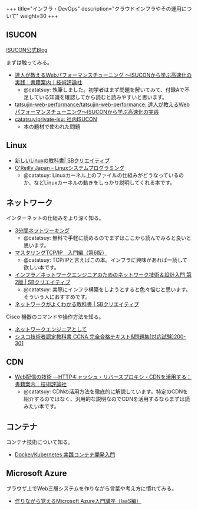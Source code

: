 +++
title="インフラ・DevOps"
description="クラウドインフラやその運用について"
weight=30
+++

## ISUCON

[ISUCON公式Blog](https://isucon.net/)

まずは触ってみる。

- [達人が教えるWebパフォーマンスチューニング 〜ISUCONから学ぶ高速化の実践：書籍案内｜技術評論社](https://gihyo.jp/book/2022/978-4-297-12846-3)
  - @catatsuy: 執筆しました。初学者はまず問題を解いてみて、付録Aで不足している知識を確認してから読むと読みやすいと思います。
- [tatsujin-web-performance/tatsujin-web-performance: 達人が教えるWebパフォーマンスチューニング〜ISUCONから学ぶ高速化の実践](https://github.com/tatsujin-web-performance/tatsujin-web-performance)
- [catatsuy/private-isu: 社内ISUCON](https://github.com/catatsuy/private-isu)
  - 本の題材で使われた問題

## Linux
- [新しいLinuxの教科書| SBクリエイティブ ](https://www.sbcr.jp/product/4797380941/)
- [O'Reilly Japan - Linuxシステムプログラミング](https://www.oreilly.co.jp/books/9784873113623/)
  - @catatsuy: Linuxカーネル上のファイルの仕組みがどうなっているのか、などLinuxカーネルの動きをしっかり説明してくれる本です。

## ネットワーク

インターネットの仕組みをより深く知る。

- [3分間ネットワーキング](http://www5e.biglobe.ne.jp/aji/3min/)
  - @catatsuy: 無料で手軽に読めるのでまずはここから読んでみると良いと思います。
- [マスタリングTCP/IP　入門編（第6版）](https://www.ohmsha.co.jp/book/9784274224478/)
  - @catatsuy: TCP/IPと言えばこの本。インフラに興味があれば一読して欲しい本です。
- [インフラ／ネットワークエンジニアのためのネットワーク技術＆設計入門 第2版 | SBクリエイティブ](https://www.sbcr.jp/product/4797396805/)
  - @catatsuy: 実際にインフラ構築をしようとすると色々悩むと思います。そういう人におすすめです。
- [ネットワークがよくわかる教科書 | SBクリエイティブ ](https://www.sbcr.jp/product/4797393804/)

Cisco 機器のコマンドや操作方法を知る。

- [ネットワークエンジニアとして](https://www.infraexpert.com/study/)
- [シスコ技術者認定教科書 CCNA 完全合格テキスト&問題集[対応試験]200-301](https://www.shoeisha.co.jp/book/detail/9784798165776)

## CDN

- [Web配信の技術 ―HTTPキャッシュ・リバースプロキシ・CDNを活用する：書籍案内｜技術評論社](https://gihyo.jp/book/2021/978-4-297-11925-6)
  - @catatsuy: CDNの活用方法を徹底的に解説しています。特定のCDNを紹介するのではなく、汎用的な説明なのでCDNを活用するならまずは読みたい本です。

## コンテナ

コンテナ技術について知る。

- [Docker/Kubernetes 実践コンテナ開発入門](https://gihyo.jp/book/2018/978-4-297-10033-9)

## Microsoft Azure

ブラウザ上でWeb三層システムを作りながら言葉や考え方に慣れてみる。

- [作りながら覚えるMicrosoft Azure入門講座（IaaS編）](https://www.udemy.com/course/microsoft-azure-iaas-part/)
